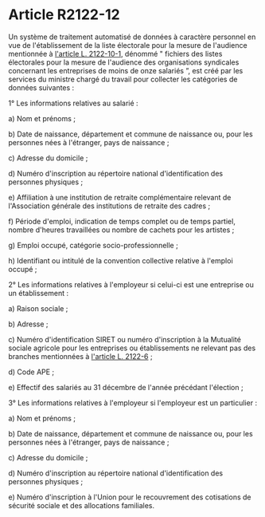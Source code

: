# Article R2122-12

Un système de traitement automatisé de données à caractère personnel en vue de l'établissement de la liste électorale pour la mesure de l'audience mentionnée à [l'article L. 2122-10-1][1], dénommé " fichiers des listes électorales pour la mesure de l'audience des organisations syndicales concernant les entreprises de moins de onze salariés ”, est créé par les services du ministre chargé du travail pour collecter les catégories de données suivantes : 
  
  
1° Les informations relatives au salarié : 
  
  
a) Nom et prénoms ; 
  
  
b) Date de naissance, département et commune de naissance ou, pour les personnes nées à l'étranger, pays de naissance ; 
  
  
c) Adresse du domicile ; 
  
  
d) Numéro d'inscription au répertoire national d'identification des personnes physiques ; 
  
  
e) Affiliation à une institution de retraite complémentaire relevant de l'Association générale des institutions de retraite des cadres ; 
  
  
f) Période d'emploi, indication de temps complet ou de temps partiel, nombre d'heures travaillées ou nombre de cachets pour les artistes ; 
  
  
g) Emploi occupé, catégorie socio-professionnelle ; 
  
  
h) Identifiant ou intitulé de la convention collective relative à l'emploi occupé ; 
  
  
2° Les informations relatives à l'employeur si celui-ci est une entreprise ou un établissement : 
  
  
a) Raison sociale ; 
  
  
b) Adresse ; 
  
  
c) Numéro d'identification SIRET ou numéro d'inscription à la Mutualité sociale agricole pour les entreprises ou établissements ne relevant pas des branches mentionnées à [l'article L. 2122-6][2] ; 
  
  
d) Code APE ; 
  
  
e) Effectif des salariés au 31 décembre de l'année précédant l'élection ; 
  
  
3° Les informations relatives à l'employeur si l'employeur est un particulier : 
  
  
a) Nom et prénoms ; 
  
  
b) Date de naissance, département et commune de naissance ou, pour les personnes nées à l'étranger, pays de naissance ; 
  
  
c) Adresse du domicile ; 
  
  
d) Numéro d'inscription au répertoire national d'identification des personnes physiques ; 
  
  
e) Numéro d'inscription à l'Union pour le recouvrement des cotisations de sécurité sociale et des allocations familiales.

 [1]: /affichCodeArticle.do?cidTexte=LEGITEXT000006072050&idArticle=LEGIARTI000022920159&dateTexte=&categorieLien=cid
 [2]: /affichCodeArticle.do?cidTexte=LEGITEXT000006072050&idArticle=LEGIARTI000019347611&dateTexte=&categorieLien=cid
